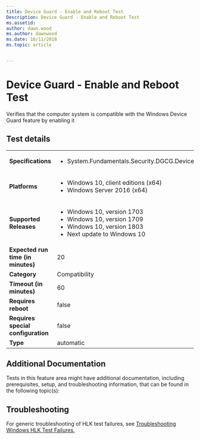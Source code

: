 ```yaml
---
title: Device Guard - Enable and Reboot Test
Description: Device Guard - Enable and Reboot Test
ms.assetid: 
author: dawn.wood
ms.author: dawnwood
ms.date: 10/11/2018
ms.topic: article


---
```


# Device Guard - Enable and Reboot Test

Verifies that the computer system is compatible with the Windows Device Guard feature by enabling it

## Test details
|||
|---|---|
| **Specifications**  | <ul><li>System.Fundamentals.Security.DGCG.DeviceGuard</li></ul> |  
| **Platforms**   | <ul><li>Windows 10, client editions (x64)</li><li>Windows Server 2016 (x64)</li></ul> |
| **Supported Releases** | <ul><li>Windows 10, version 1703</li><li>Windows 10, version 1709</li><li>Windows 10, version 1803</li><li>Next update to Windows 10</li></ul> |
|**Expected run time (in minutes)**| 20 |
|**Category**| Compatibility |
|**Timeout (in minutes)**| 60 |
|**Requires reboot**| false |
|**Requires special configuration**| false |
|**Type**| automatic |




## Additional Documentation
Tests in this feature area might have additional documentation, including prerequisites, setup, and troubleshooting information, that can be found in the following topic(s): <ul></ul>

## Troubleshooting
For generic troubleshooting of HLK test failures, see [Troubleshooting Windows HLK Test Failures.](https://docs.microsoft.com/en-us/windows-hardware/HLK/troubleshooting.html)